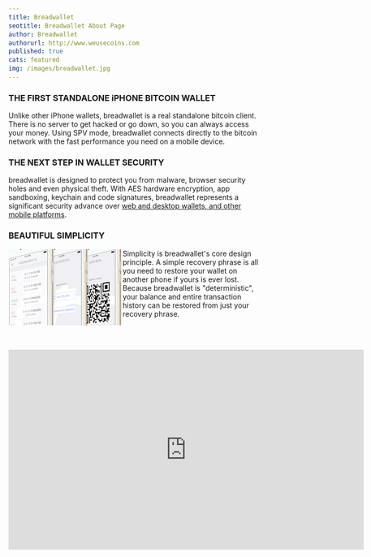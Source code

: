 ```yaml
---
title: Breadwallet
seotitle: Breadwallet About Page
author: Breadwallet
authorurl: http://www.weusecoins.com
published: true
cats: featured
img: /images/breadwallet.jpg
---
```


### THE FIRST STANDALONE iPHONE BITCOIN WALLET

Unlike other iPhone wallets, breadwallet is a real standalone bitcoin client. There is no server to get hacked or go down, so you can always access your money. Using SPV mode, breadwallet connects directly to the bitcoin network with the fast performance you need on a mobile device.

### THE NEXT STEP IN WALLET SECURITY

breadwallet is designed to protect you from malware, browser security holes and even physical theft. With AES hardware encryption, app sandboxing, keychain and code signatures, breadwallet represents a significant security advance over <a href="/en/find-the-best-bitcoin-wallet/">web and desktop wallets, and other mobile platforms</a>.

### BEAUTIFUL SIMPLICITY

<img src="/images/breadwallet-demo.png" alt="Breadwallet demo" align="left">

Simplicity is breadwallet's core design principle. A simple recovery phrase is all you need to restore your wallet on another phone if yours is ever lost. Because breadwallet is "deterministic", your balance and entire transaction history can be restored from just your recovery phrase.

<br><br>

<p><iframe width="700" height="394" src="https://www.youtube.com/embed/OQFpUduwCUM" frameborder="0" allowfullscreen></iframe></p>